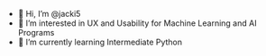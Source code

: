 - 👋 Hi, I’m @jacki5
- 👀 I’m interested in UX and Usability for Machine Learning and AI Programs
- 🌱 I’m currently learning Intermediate Python
